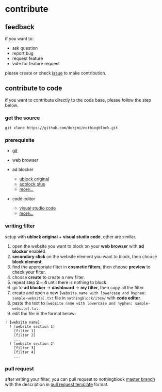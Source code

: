 # contribute

## feedback

if you want to:

- ask question
- report bug
- request feature
- vote for feature request

please create or check [issue](https://github.com/dorjmi/nothingblock/issues/new) to make contribution.

## contribute to code

if you want to contribute directly to the code base, please follow the step below.

### get the source

`git clone https://github.com/dorjmi/nothingblock.git`

### prerequisite

- [git](https://git-scm.com/)

- web browser

- ad blocker
  - [ublock original](https://github.com/gorhill/ublock)
  - [adblock plus](https://adblockplus.org)
  - [more...](https://bing.com/search?q=ad+blocker)

- code editor
  - [visual studio code](https://code.visualstudio.com/)
  - [more...](https://bing.com/search?q=code+editor)

### writing filter

setup with **ublock original** + **visual studio code**, other are similar.

1. open the website you want to block on your **web browser** with **ad blocker** enabled.
2. **secondary click** on the website element you want to block, then choose **block element**.
3. find the appropriate fliter in **cosmetic filters**, then choose **preview** to check your fliter.
4. choose **create** to create a new filter.
5. repeat step **2** ~ **4** until there is nothing to block.
6. go to **ad blocker** -> **dashboard** -> **my filter**, then copy all the filter.
7. create and open a new `[website name with lowercase and hyphen: sample-website].txt` file in `nothingblock/item/` with **code editor**.
8. paste the text to `[website name with lowercase and hyphen: sample-website].txt`.
9. edit the file in the format below:

  ```adp
  ! [website name]
    ! [website section 1]
      [filter 1]
      [filter 2]
      ...
    ! [website section 2]
      [filter 3]
      [filter 4]
      ...
  ```

### pull request

after writing your filter, you can pull request to nothingblock [master branch](https://github.com/dorjmi/nothingblock/tree/master) with the description in [pull request template](../.github/pull_request_template.md) format.

